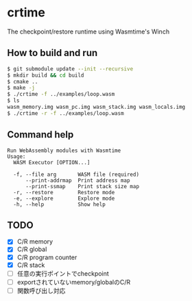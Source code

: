 # crtime
The checkpoint/restore runtime using Wasmtime's Winch

## How to build and run
```bash
$ git submodule update --init --recursive
$ mkdir build && cd build
$ cmake ..
$ make -j
$ ./crtime -f ../examples/loop.wasm
$ ls
wasm_memory.img wasm_pc.img wasm_stack.img wasm_locals.img
$ ./crtime -r -f ../examples/loop.wasm
```

## Command help
```
Run WebAssembly modules with Wasmtime
Usage:
  WASM Executor [OPTION...]

  -f, --file arg       WASM file (required)
      --print-addrmap  Print address map
      --print-ssmap    Print stack size map
  -r, --restore        Restore mode
  -e, --explore        Explore mode
  -h, --help           Show help
```

## TODO
- [x] C/R memory
- [x] C/R global
- [x] C/R program counter
- [x] C/R stack
- [ ] 任意の実行ポイントでcheckpoint
- [ ] exportされていないmemory/globalのC/R
- [ ] 関数呼び出し対応
